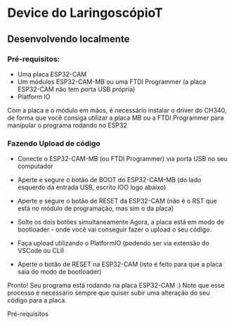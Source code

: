 # Device do LaringoscópioT


## Desenvolvendo localmente

### Pré-requisitos:


- Uma placa ESP32-CAM
- Um módulos ESP32-CAM-MB ou uma FTDI Programmer (a placa ESP32-CAM não tem porta USB própria)
- Platform IO

Com a placa e o módulo em mãos, é necessário instalar o driver do CH340, de forma que você consiga utilizar a placa MB ou a FTDI Programmer para manipular o programa rodando no ESP32


### Fazendo Upload de código

- Conecte o ESP32-CAM-MB (ou FTDI Programmer) via porta USB no seu computador
- Aperte e segure o botão de BOOT do ESP32-CAM-MB (do lado esquerdo da entrada USB, escrito IOO logo abaixo)
- Aperte e segure o botão de RESET da ESP32-CAM (não é o RST que está no módulo de programação, mas sim o da placa)
- Solte os dois botões simultaneamente
Agora, a placa está em modo de bootloader - onde você vai conseguir fazer o upload o seu código.

- Faça upload utilizando o PlatformIO (podendo ser via extensão do VSCode ou CLI)
- Aperte o botão de RESET na ESP32-CAM (isto é feito para que a placa saia do modo de bootloader)

Pronto! Seu programa está rodando na placa ESP32-CAM :)
Note que esse processo é necessário sempre que quiser subir uma alteração do seu código para a placa.


Pré-requisitos
